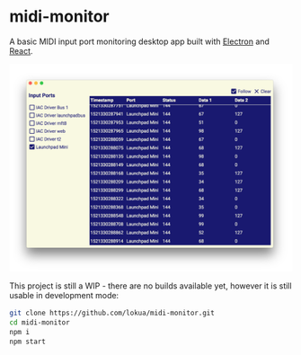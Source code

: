 # midi-monitor

A basic MIDI input port monitoring desktop app built with
[Electron](https://github.com/electron/electron) and
[React](https://github.com/facebook/react).

![Screen Shot](etc/screen-shot.png)

This project is still a WIP - there are no builds available yet, however it is
still usable in development mode:

```sh
git clone https://github.com/lokua/midi-monitor.git
cd midi-monitor
npm i
npm start
```
